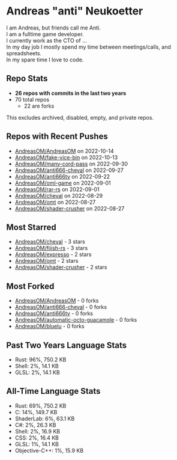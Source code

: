 
# Andreas "anti" Neukoetter

I am Andreas, but friends call me Anti.  
I am a fulltime game developer.  
I currently work as the CTO of ...  
In my day job I mostly spend my time between meetings/calls, and spreadsheets.  
In my spare time I love to code.  

## Repo Stats
- **26 repos with commits in the last two years**
- 70 total repos
  - 22 are forks

This excludes archived, disabled, empty, and private repos.

## Repos with Recent Pushes
- [AndreasOM/AndreasOM](https://github.com/AndreasOM/AndreasOM) on 2022-10-14
- [AndreasOM/fake-vice-bin](https://github.com/AndreasOM/fake-vice-bin) on 2022-10-13
- [AndreasOM/many-cord-pass](https://github.com/AndreasOM/many-cord-pass) on 2022-09-30
- [AndreasOM/anti666-cheval](https://github.com/AndreasOM/anti666-cheval) on 2022-09-27
- [AndreasOM/anti666tv](https://github.com/AndreasOM/anti666tv) on 2022-09-22
- [AndreasOM/oml-game](https://github.com/AndreasOM/oml-game) on 2022-09-01
- [AndreasOM/rar-rs](https://github.com/AndreasOM/rar-rs) on 2022-09-01
- [AndreasOM/cheval](https://github.com/AndreasOM/cheval) on 2022-08-29
- [AndreasOM/omt](https://github.com/AndreasOM/omt) on 2022-08-27
- [AndreasOM/shader-crusher](https://github.com/AndreasOM/shader-crusher) on 2022-08-27


## Most Starred
- [AndreasOM/cheval](https://github.com/AndreasOM/cheval) - 3 stars
- [AndreasOM/fiiish-rs](https://github.com/AndreasOM/fiiish-rs) - 3 stars
- [AndreasOM/expresso](https://github.com/AndreasOM/expresso) - 2 stars
- [AndreasOM/omt](https://github.com/AndreasOM/omt) - 2 stars
- [AndreasOM/shader-crusher](https://github.com/AndreasOM/shader-crusher) - 2 stars


## Most Forked
- [AndreasOM/AndreasOM](https://github.com/AndreasOM/AndreasOM) - 0 forks
- [AndreasOM/anti666-cheval](https://github.com/AndreasOM/anti666-cheval) - 0 forks
- [AndreasOM/anti666tv](https://github.com/AndreasOM/anti666tv) - 0 forks
- [AndreasOM/automatic-octo-guacamole](https://github.com/AndreasOM/automatic-octo-guacamole) - 0 forks
- [AndreasOM/bluelu](https://github.com/AndreasOM/bluelu) - 0 forks


## Past Two Years Language Stats
- Rust: 96%, 750.2 KB
- Shell: 2%, 14.1 KB
- GLSL: 2%, 14.1 KB


## All-Time Language Stats
- Rust: 69%, 750.2 KB
- C: 14%, 149.7 KB
- ShaderLab: 6%, 63.1 KB
- C#: 2%, 26.3 KB
- Shell: 2%, 16.9 KB
- CSS: 2%, 16.4 KB
- GLSL: 1%, 14.1 KB
- Objective-C++: 1%, 15.9 KB

